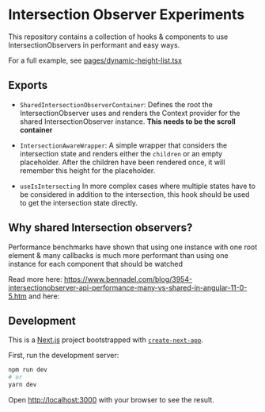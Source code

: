 # Intersection Observer Experiments

This repository contains a collection of hooks & components to use IntersectionObservers in performant and easy ways.

For a full example, see [pages/dynamic-height-list.tsx](https://github.com/ImpactStories/intersection-observer-experiments/blob/master/pages/dynamic-height-list.tsx)

## Exports

- `SharedIntersectionObserverContainer`: Defines the root the IntersectionObserver uses and renders the Context provider for the shared IntersectionObserver instance. **This needs to be the scroll container**

- `IntersectionAwareWrapper`: A simple wrapper that considers the intersection state and renders either the `children` or an empty placeholder. After the children have been rendered once, it will remember this height for the placeholder.

- `useIsIntersecting` In more complex cases where multiple states have to be considered in addition to the intersection, this hook should be used to get the intersection state directly.

## Why **shared** Intersection observers?

Performance benchmarks have shown that using one instance with one root element & many callbacks is much more performant than using one instance for each component that should be watched

Read more here: https://www.bennadel.com/blog/3954-intersectionobserver-api-performance-many-vs-shared-in-angular-11-0-5.htm
and here:

## Development

This is a [Next.js](https://nextjs.org/) project bootstrapped with [`create-next-app`](https://github.com/vercel/next.js/tree/canary/packages/create-next-app).

First, run the development server:

```bash
npm run dev
# or
yarn dev
```

Open [http://localhost:3000](http://localhost:3000) with your browser to see the result.
